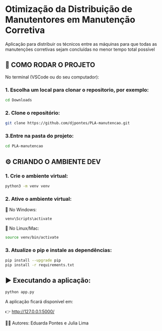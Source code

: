 # Otimização da Distribuição de Manutentores em Manutenção Corretiva
Aplicação para distribuir os técnicos entre as máquinas para que todas as manutenções corretivas sejam concluídas no menor tempo total possível

## 🚀 COMO RODAR O PROJETO
No terminal (VSCode ou do seu computador):

### 1. Escolha um local para clonar o repositorio, por exemplo:
```bash
cd Downloads
```
### 2. Clone o repositório:
```bash
git clone https://github.com/djpontes/PLA-manutencao.git
```
### 3.Entre na pasta do projeto: 
```bash
cd PLA-manutencao
```

## ⚙️ CRIANDO O AMBIENTE DEV

### 1. Crie o ambiente virtual:
```bash
python3 -m venv venv
```
### 2. Ative o ambiente virtual:

🔹 No Windows: 
```bash
venv\Scripts\activate
```

🔹 No Linux/Mac:
```bash
source venv/bin/activate
```

### 3. Atualize o pip e instale as dependências:
```bash
pip install --upgrade pip
pip install -r requirements.txt
```

## ▶️ Executando a aplicação:
```bash
python app.py
```

A aplicação ficará disponível em:

👉 http://127.0.0.1:5000/

👩‍💻 Autores: Eduarda Pontes e Julia Lima
